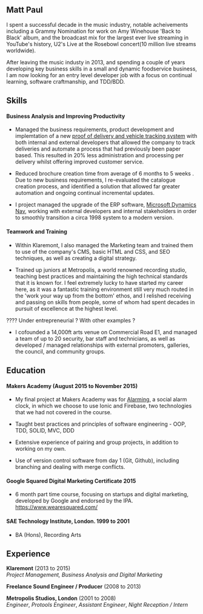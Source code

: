 ## Matt Paul

I spent a successful decade in the music industry, notable acheivements including a Grammy Nomination for work on Amy Winehouse 'Back to Black' album, and the broadcast mix for the largest ever live streaming in YouTube's history, U2's Live at the Rosebowl concert(10 million live streams worldwide). 

After leaving the music industy in 2013, and spending a couple of years developing key business skills in a small and dynamic foodservice business,  I am now looking for an entry level developer job with a focus on continual learning, software craftmanship, and TDD/BDD. 

## Skills

#### Business Analysis and Improving Productivity

 - Managed the business requirements, product development and implemtation of a new [proof of delivery and vehicle tracking system](www.podfather.com) with both internal and external developers that allowed the company to track deliveries and automate a process that had previously been paper based.  This resulted in 20% less administration and processing per delivery whilst offering improved customer service.

 -  Reduced brochure creation time from average of 6 months to 5 weeks . Due to new business requirements, I re-evaluated the catalogue creation process, and identified a solution that allowed far greater automation and ongoing continual incremental updates.

 -  I project managed the upgrade of the ERP software, [Microsoft Dynamics Nav](http://www.microsoft.com/en-gb/dynamics/erp-nav-overview.aspx), working with external developers and internal stakeholders in order to smoothly transition a circa 1998 system to a modern version. 
 

#### Teamwork and Training

 - Within Klaremont, I also managed the Marketing team and trained them to use of the company's CMS, basic HTML and CSS, and SEO techniques, as well as creating a digital strategy.

 - Trained up juniors at Metropolis, a world renowned recording studio, teaching best practices and maintaining the high technical standards that it is known for. I feel extremely lucky to have started my career here, as it was a fantastic training environment still very much routed in the 'work your way up from the bottom' ethos, and I relished receiving and passing on skills from people, some of whom had spent decades in pursuit of excellence at the highest level. 

???? Under entrepreneurial ? With other examples ?
 - I cofounded a 14,000ft arts venue on Commercial Road E1, and managed a team of up to 20 security, bar staff and technicians, as well as developed / managed relationships with external promoters, galleries, the council, and community groups. 


## Education

#### Makers Academy (August 2015 to November 2015)

- My final project at Makers Academy was for [Alarming](https://github.com/hvenables/alarming), a social alarm clock, in which we choose to use Ionic and Firebase, two technologies that we had not covered in the course.
 
- Taught best practices and principles of software engineering - OOP, TDD, SOLID, MVC, DDD

- Extensive experience of pairing and group projects, in addition to working on my own.

- Use of version control software from day 1 (Git, Github), including branching and dealing with merge conflicts.

#### Google Squared Digital Marketing Certificate 2015
 - 6 month part time course, focusing on startups and digital marketing, developed by Google and endorsed by the IPA.
https://www.wearesquared.com/

#### SAE Technology Institute, London. 1999 to 2001

- BA (Hons), Recording Arts


## Experience

**Klaremont** (2013 to 2015)   
*Project Management, Business Analysis and Digital Marketing*  

**Freelance Sound Engineer / Producer** (2008 to 2013)

**Metropolis Studios, London** (2001 to 2008)    
*Engineer*,
*Protools Engineer*,
*Assistant Engineer*,
*Night Reception / Intern*




